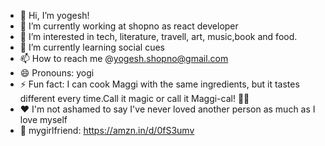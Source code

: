 - 👋 Hi, I’m yogesh!
- 🔭 I’m currently working at shopno as react developer
- 👀 I’m interested in tech, literature, travell, art, music,book and food.
- 🌱 I’m currently learning social cues
- 📫 How to reach me @yogesh.shopno@gmail.com
- 😄 Pronouns: yogi
- ⚡ Fun fact: I can cook Maggi with the same ingredients, but it tastes different every time.Call it magic or call it Maggi-cal! 🍜✨
- ❤️ I'm not ashamed to say I've never loved another person as much as I love myself
- 💃 mygirlfriend: https://amzn.in/d/0fS3umv
<!---
yogeshShopno/yogeshShopno is a ✨ special ✨ repository because its `README.md` (this file) appears on your GitHub profile.
You can click the Preview link to take a look at your changes.
--->


